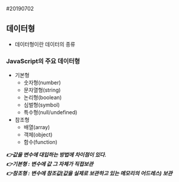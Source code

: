 #20190702

## 데이터형
- 데이터형이란 데이터의 종류

### JavaScript의 주요 데이터형
- 기본형
  * 숫자형(number)
  * 문자열형(string)
  * 논리형(boolean)
  * 심벌형(symbol)
  * 특수형(null/undefined)
- 참조형
  * 배열(array)
  * 객체(object)
  * 함수(function)

***👉값을 변수에 대입하는 방법에 차이점이 있다.***<br>
***👉기본형 : 변수에 값 그 자체가 직접보관***<br>
***👉참조형 : 변수에 참조값(값을 실제로 보관하고 있는 메모리의 어드레스) 보관***<br>
